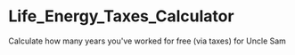 # Life_Energy_Taxes_Calculator
Calculate how many years you've worked for free (via taxes) for Uncle Sam
